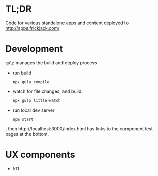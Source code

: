 # TL;DR

Code for various standalone apps and content deployed to http://apps.frickjack.com/

# Development

`gulp` manages the build and deploy process

* run build
  ```
  npx gulp compile
  ```
* watch for file changes, and build:
  ```
  npx gulp little-watch
  ```
* run local dev server
  ```
  npm start
  ```
, then http://localhost:3000/index.html has links to 
the component test pages at the bottom.

# UX components

* 511
